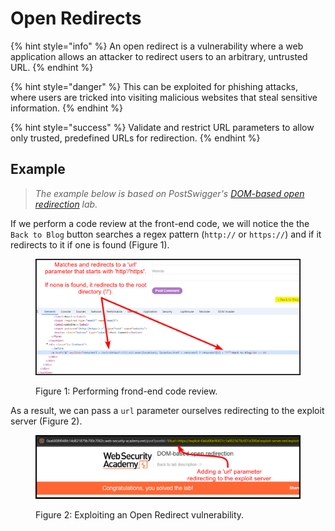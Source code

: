 # Open Redirects

{% hint style="info" %}
An open redirect is a vulnerability where a web application allows an attacker to redirect users to an arbitrary, untrusted URL.
{% endhint %}

{% hint style="danger" %}
This can be exploited for phishing attacks, where users are tricked into visiting malicious websites that steal sensitive information.
{% endhint %}

{% hint style="success" %}
Validate and restrict URL parameters to allow only trusted, predefined URLs for redirection.
{% endhint %}

## Example

> _The example below is based on PostSwigger's_ [_DOM-based open redirection_](https://portswigger.net/web-security/dom-based/open-redirection/lab-dom-open-redirection) _lab._

If we perform a code review at the front-end code, we will notice the the `Back to Blog` button searches a regex pattern (`http://` or `https://`) and if it redirects to it if one is found (Figure 1).

<figure><img src="../.gitbook/assets/web_open_redirect.png" alt=""><figcaption><p>Figure 1: Performing frond-end code review.</p></figcaption></figure>

As a result, we can pass a `url` parameter ourselves redirecting to the exploit server (Figure 2).

<figure><img src="../.gitbook/assets/web_open_redirect_2.png" alt=""><figcaption><p>Figure 2: Exploiting an Open Redirect vulnerability.</p></figcaption></figure>
